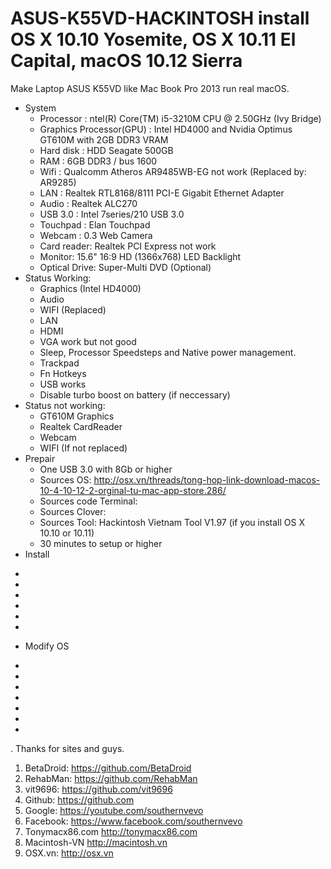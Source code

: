 # ASUS-K55VD-HACKINTOSH install OS X 10.10 Yosemite, OS X 10.11 El Capital, macOS 10.12 Sierra
Make Laptop ASUS K55VD like Mac Book Pro 2013 run real macOS.
  - System
    + Processor : ntel(R) Core(TM) i5-3210M CPU @ 2.50GHz (Ivy Bridge)
    + Graphics Processor(GPU) : Intel HD4000 and Nvidia Optimus GT610M with 2GB DDR3 VRAM
    + Hard disk : HDD Seagate 500GB
    + RAM : 6GB DDR3 / bus 1600
    + Wifi : Qualcomm Atheros AR9485WB-EG not work (Replaced by: AR9285)
    + LAN : Realtek RTL8168/8111 PCI-E Gigabit Ethernet Adapter
    + Audio : Realtek ALC270
    + USB 3.0 : Intel 7series/210 USB 3.0
    + Touchpad : Elan Touchpad
    + Webcam : 0.3 Web Camera
    + Card reader: Realtek PCI Express not work
    + Monitor: 15.6" 16:9 HD (1366x768) LED Backlight
    + Optical Drive: Super-Multi DVD (Optional)
- Status Working:
    + Graphics (Intel HD4000)
    + Audio
    + WIFI (Replaced)
    + LAN
    + HDMI
    + VGA work but not good
    + Sleep, Processor Speedsteps and Native power management.
    + Trackpad
    + Fn Hotkeys
    + USB works
    + Disable turbo boost on battery (if neccessary)
- Status not working:
    + GT610M Graphics
    + Realtek CardReader
    + Webcam
    + WIFI (If not replaced)
- Prepair
    + One USB 3.0 with 8Gb or higher
    + Sources OS: http://osx.vn/threads/tong-hop-link-download-macos-10-4-10-12-2-orginal-tu-mac-app-store.286/
    + Sources code Terminal: 
    + Sources Clover: 
    + Sources Tool: Hackintosh Vietnam Tool V1.97 (if you install OS X 10.10 or 10.11)
    + 30 minutes to setup or higher
- Install
+
+
+
+
+
+
- Modify OS
+
+
+
+
+
+
+
.
Thanks for sites and guys.
1. BetaDroid: https://github.com/BetaDroid
2. RehabMan: https://github.com/RehabMan
3. vit9696: https://github.com/vit9696
4. Github: https://github.com
5. Google: https://youtube.com/southernvevo
6. Facebook: https://www.facebook.com/southernvevo
7. Tonymacx86.com http://tonymacx86.com
8. Macintosh-VN http://macintosh.vn
9. OSX.vn: http://osx.vn

